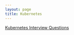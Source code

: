 ```yaml
---
layout: page
title: Kubernetes
---
```




[Kubernetes Interview Questions](/pages/devops/orchestration/kubernetes/kuberentes-interview-questions)

